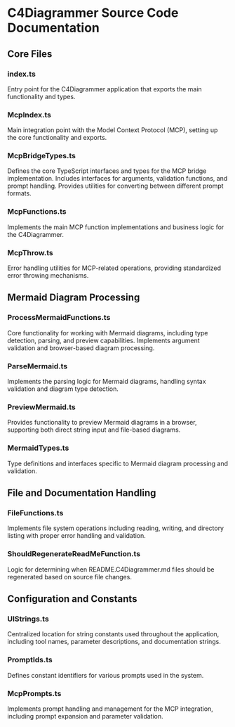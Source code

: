 # C4Diagrammer Source Code Documentation

## Core Files

### index.ts
Entry point for the C4Diagrammer application that exports the main functionality and types.

### McpIndex.ts
Main integration point with the Model Context Protocol (MCP), setting up the core functionality and exports.

### McpBridgeTypes.ts
Defines the core TypeScript interfaces and types for the MCP bridge implementation. Includes interfaces for arguments, validation functions, and prompt handling. Provides utilities for converting between different prompt formats.

### McpFunctions.ts
Implements the main MCP function implementations and business logic for the C4Diagrammer.

### McpThrow.ts
Error handling utilities for MCP-related operations, providing standardized error throwing mechanisms.

## Mermaid Diagram Processing

### ProcessMermaidFunctions.ts
Core functionality for working with Mermaid diagrams, including type detection, parsing, and preview capabilities. Implements argument validation and browser-based diagram processing.

### ParseMermaid.ts
Implements the parsing logic for Mermaid diagrams, handling syntax validation and diagram type detection.

### PreviewMermaid.ts
Provides functionality to preview Mermaid diagrams in a browser, supporting both direct string input and file-based diagrams.

### MermaidTypes.ts
Type definitions and interfaces specific to Mermaid diagram processing and validation.

## File and Documentation Handling

### FileFunctions.ts
Implements file system operations including reading, writing, and directory listing with proper error handling and validation.

### ShouldRegenerateReadMeFunction.ts
Logic for determining when README.C4Diagrammer.md files should be regenerated based on source file changes.

## Configuration and Constants

### UIStrings.ts
Centralized location for string constants used throughout the application, including tool names, parameter descriptions, and documentation strings.

### PromptIds.ts
Defines constant identifiers for various prompts used in the system.

### McpPrompts.ts
Implements prompt handling and management for the MCP integration, including prompt expansion and parameter validation. 